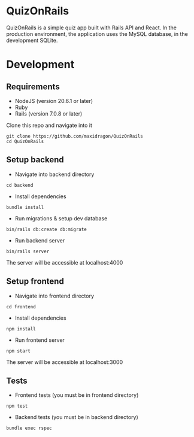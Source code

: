 # QuizOnRails

QuizOnRails is a simple quiz app built with Rails API and React. In the production environment, the application uses the MySQL database, in the development SQLite.

# Development

## Requirements
- NodeJS (version 20.6.1 or later)
- Ruby
- Rails (version 7.0.8 or later)

Clone this repo and navigate into it
  ```
  git clone https://github.com/maxidragon/QuizOnRails
  cd QuizOnRails
  ```
## Setup backend

- Navigate into backend directory
```
cd backend
```

- Install dependencies
```
bundle install
```

- Run migrations & setup dev database
```
bin/rails db:create db:migrate
```

- Run backend server
```
bin/rails server
```

The server will be accessible at localhost:4000

## Setup frontend

- Navigate into frontend directory
```
cd frontend
```

- Install dependencies
```
npm install
```

- Run frontend server
```
npm start
```
The server will be accessible at localhost:3000

## Tests

- Frontend tests (you must be in frontend directory)
```
npm test
```

- Backend tests (you must be in backend directory)
```
bundle exec rspec
```
  

